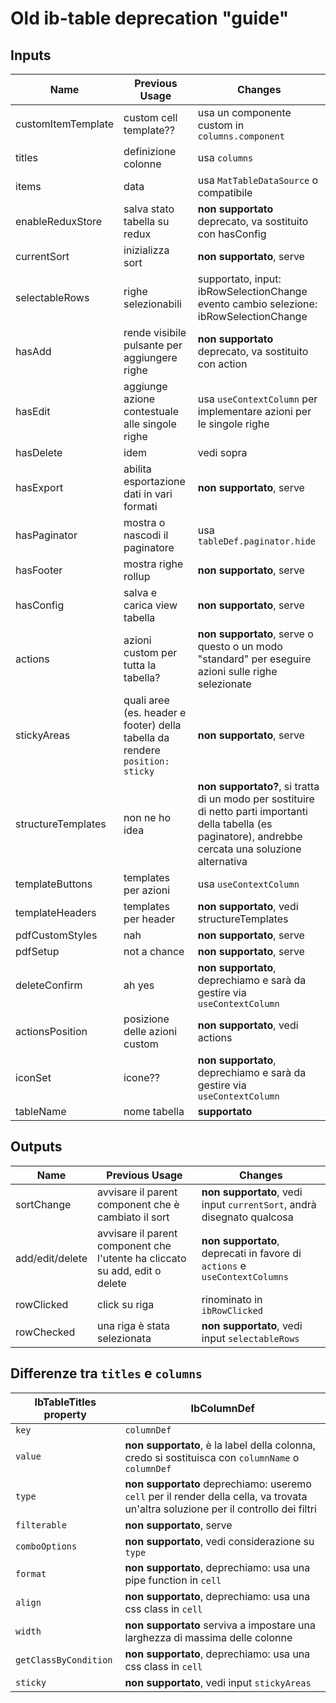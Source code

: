# Old ib-table deprecation "guide"

## Inputs

|Name|Previous Usage|Changes
|-|-|-|
customItemTemplate|custom cell template??|usa un componente custom in `columns.component`
titles|definizione colonne|usa `columns`
items|data|usa `MatTableDataSource` o compatibile
enableReduxStore|salva stato tabella su redux|**non supportato** deprecato, va sostituito con hasConfig
currentSort|inizializza sort|**non supportato**, serve
selectableRows|righe selezionabili| supportato, input: ibRowSelectionChange evento cambio selezione: ibRowSelectionChange
hasAdd|rende visibile pulsante per aggiungere righe|**non supportato** deprecato, va sostituito con action
hasEdit|aggiunge azione contestuale alle singole righe|usa `useContextColumn` per implementare azioni per le singole righe
hasDelete|idem|vedi sopra
hasExport|abilita esportazione dati in vari formati|**non supportato**, serve
hasPaginator|mostra o nascodi il paginatore|usa `tableDef.paginator.hide`
hasFooter|mostra righe rollup|**non supportato**, serve
hasConfig|salva e carica view tabella|**non supportato**, serve
actions|azioni custom per tutta la tabella?|**non supportato**, serve o questo o un modo "standard" per eseguire azioni sulle righe selezionate
stickyAreas|quali aree (es. header e footer) della tabella da rendere `position: sticky`|**non supportato**, serve
structureTemplates|non ne ho idea|**non supportato?**, si tratta di un modo per sostituire di netto parti importanti della tabella (es paginatore), andrebbe cercata una soluzione alternativa
templateButtons|templates per azioni|usa `useContextColumn`
templateHeaders|templates per header|**non supportato**, vedi structureTemplates
pdfCustomStyles|nah|**non supportato**, serve
pdfSetup|not a chance|**non supportato**, serve
deleteConfirm|ah yes|**non supportato**, deprechiamo e sarà da gestire via `useContextColumn`
actionsPosition|posizione delle azioni custom|**non supportato**, vedi actions
iconSet|icone??|**non supportato**, deprechiamo e sarà da gestire via `useContextColumn`
tableName|nome tabella|**supportato**

## Outputs
|Name|Previous Usage|Changes
|-|-|-|
|sortChange|avvisare il parent component che è cambiato il sort|**non supportato**, vedi input `currentSort`, andrà disegnato qualcosa
|add/edit/delete|avvisare il parent component che l'utente ha cliccato su add, edit o delete| **non supportato**, deprecati in favore di `actions` e `useContextColumns`
|rowClicked|click su riga|rinominato in `ibRowClicked`
|rowChecked|una riga è stata selezionata|**non supportato**, vedi input `selectableRows`

## Differenze tra `titles` e `columns`

IbTableTitles property|IbColumnDef
|-|-|
`key`|`columnDef`
`value`|**non supportato**, è la label della colonna, credo si sostituisca con `columnName` o `columnDef`
`type`|**non supportato** deprechiamo: useremo `cell` per il render della cella, va trovata un'altra soluzione per il controllo dei filtri
`filterable`|**non supportato**, serve
`comboOptions`|**non supportato**, vedi considerazione su `type`
`format`|**non supportato**, deprechiamo: usa una pipe function in `cell`
`align`|**non supportato**, deprechiamo: usa una css class in `cell`
`width`|**non supportato** serviva a impostare una larghezza di massima delle colonne
`getClassByCondition`|**non supportato**, deprechiamo: usa una css class in `cell`
`sticky`|**non supportato**, vedi input `stickyAreas`
